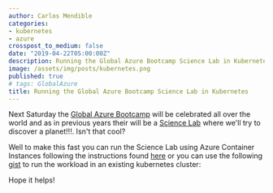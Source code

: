 ```yaml
---
author: Carlos Mendible
categories:
- kubernetes
- azure
crosspost_to_medium: false
date: "2019-04-22T05:00:00Z"
description: Running the Global Azure Bootcamp Science Lab in Kubernetes
image: /assets/img/posts/kubernetes.png
published: true
# tags: GlobalAzure
title: Running the Global Azure Bootcamp Science Lab in Kubernetes
---
```


Next Saturday the [Global Azure Bootcamp](https://global.azurebootcamp.net) will be celebrated all over the world and as in previous years their will be a [Science Lab](https://global.azurebootcamp.net/global-azure-science-lab-2019/) where we'll try to discover a planet!!!. Isn't that cool?

Well to make this fast you can run the Science Lab using Azure Container Instances following the instructions found [here](https://github.com/intelequia/GAB2019ScienceLab) or you can use the following [gist](https://gist.github.com/cmendible/8ce226b5996c92a020fe1761ff7325aa) to run the workload in an existing kubernetes cluster:

<script src="https://gist.github.com/cmendible/8ce226b5996c92a020fe1761ff7325aa.js"></script>

Hope it helps!